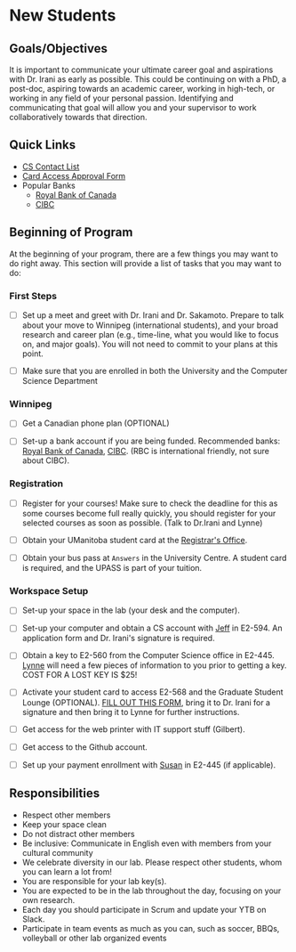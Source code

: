 # New Students

## Goals/Objectives

It is important to communicate your ultimate career goal and aspirations with Dr. Irani as early as possible. This could be continuing on with a PhD, a post-doc, aspiring towards an academic career, working in high-tech, or working in any field of your personal passion. Identifying and communicating that goal will allow you and your supervisor to work collaboratively towards that direction.

## Quick Links
* [CS Contact List](resources/contactinfo)
* [Card Access Approval Form](https://umanitoba.ca/campus/physical_plant/media/Card_Access_Approval_Form.pdf)
* Popular Banks
    * [Royal Bank of Canada](rbc.com)
    * [CIBC](cibc.ca)

## Beginning of Program

At the beginning of your program, there are a few things you may want to do right away. This section will provide a list of tasks that you may want to do:

### First Steps
- [ ] Set up a meet and greet with Dr. Irani and Dr. Sakamoto. Prepare to talk about your move to Winnipeg (international students), and your broad research and career plan (e.g., time-line, what you would like to focus on, and major goals). You will not need to commit to your plans at this point. 


- [ ] Make sure that you are enrolled in both the University and the Computer Science Department


### Winnipeg


- [ ] Get a Canadian phone plan (OPTIONAL)


- [ ] Set-up a bank account if you are being funded. Recommended banks: [Royal Bank of Canada](rbc.com), [CIBC](cibc.ca). (RBC is international friendly, not sure about CIBC).


### Registration

- [ ] Register for your courses! Make sure to check the deadline for this as some courses become full really quickly, you should register for your selected courses as soon as possible. (Talk to Dr.Irani and Lynne)


- [ ] Obtain your UManitoba student card at the [Registrar's Office](resources/contactinfo).


- [ ] Obtain your bus pass at `Answers` in the University Centre. A student card is required, and the UPASS is part of your tuition.


### Workspace Setup

- [ ] Set-up your space in the lab (your desk and the computer).


- [ ] Set-up your computer and obtain a CS account with [Jeff](resources/contactinfo) in E2-594. An application form and Dr. Irani's signature is required.


- [ ] Obtain a key to E2-560 from the Computer Science office in E2-445. [Lynne](resources/contactinfo) will need a few pieces of information to you prior to getting a key. COST FOR A LOST KEY IS $25!


- [ ] Activate your student card to access E2-568 and the Graduate Student Lounge (OPTIONAL). [FILL OUT THIS FORM](https://umanitoba.ca/campus/physical_plant/media/Card_Access_Approval_Form.pdf), bring it to Dr. Irani for a signature and then bring it to Lynne for further instructions. 


- [ ] Get access for the web printer with IT support stuff (Gilbert).


- [ ] Get access to the Github account.


- [ ] Set up your payment enrollment with [Susan](resources/contactinfo) in E2-445 (if applicable).

## Responsibilities

* Respect other members 
* Keep your space clean
* Do not distract other members
* Be inclusive: Communicate in English even with members from your cultural community
* We celebrate diversity in our lab. Please respect other students, whom you can learn a lot from!
* You are responsible for your lab key(s).
* You are expected to be in the lab throughout the day, focusing on your own research.
* Each day you should participate in Scrum and update your YTB on Slack.
* Participate in team events as much as you can, such as soccer, BBQs, volleyball or other lab organized events

